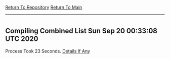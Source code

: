 [Return To Repository](https://github.com/deathbybandaid/piholeparser/)
[Return To Main](https://github.com/deathbybandaid/piholeparser/blob/master/RecentRunLogs/Mainlog.md)
____________________________________
# 
## Compiling Combined List Sun Sep 20 00:33:08 UTC 2020
Process Took 23 Seconds.
[Details If Any](https://github.com/deathbybandaid/piholeparser/blob/master/RecentRunLogs/TopLevelScripts/40-Compiling-Combined-Blacklist/60-Compiling-Combined-List.md)

